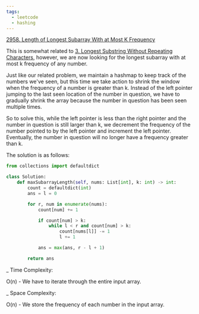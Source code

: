 ```yaml
---
tags:
  - leetcode
  - hashing
---
```


<a href="https://leetcode.com/problems/length-of-longest-subarray-with-at-most-k-frequency/">
2958. Length of Longest Subarray With at Most K Frequency</a>

This is somewhat related to <a href="3.html">3. Longest Substring Without
Repeating Characters</a>, however, we are now looking for the longest subarray
with at most k frequency of any number.

Just like our related problem, we maintain a hashmap to keep track of the
numbers we've seen, but this time we take action to shrink the window when the
frequency of a number is greater than k. Instead of the left pointer jumping to
the last seen location of the number in question, we have to gradually shrink
the array because the number in question has been seen multiple times.

So to solve this, while the left pointer is less than the right pointer and the
number in question is still larger than k, we decrement the frequency of the
number pointed to by the left pointer and increment the left pointer.
Eventually, the number in question will no longer have a frequency greater than
k.

The solution is as follows:

```python
from collections import defaultdict

class Solution:
    def maxSubarrayLength(self, nums: List[int], k: int) -> int:
        count = defaultdict(int)
        ans = l = 0

        for r, num in enumerate(nums):
            count[num] += 1

            if count[num] > k:
                while l < r and count[num] > k:
                    count[nums[l]] -= 1
                    l += 1

            ans = max(ans, r - l + 1)

        return ans
```

\_ Time Complexity:

O(n) - We have to iterate through the entire input array.

\_ Space Complexity:

O(n) - We store the frequency of each number in the input array.

